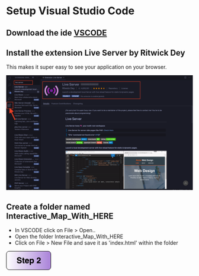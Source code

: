 
# Setup Visual Studio Code

## Download the ide [VSCODE](https://code.visualstudio.com/download)
## Install the extension Live Server by Ritwick Dey
This makes it super easy to see your application on your browser.

![Live Server Extension](img/live_server.png) 

## Create a folder named Interactive_Map_With_HERE
- In VSCODE click on File > Open.. 
- Open the folder Interactive_Map_With_HERE
- Click on File > New File and save it as 'index.html' within the folder

[![Foo](https://github.com/vidhanbhonsle/Interactive-Map-Workshop/blob/master/img/s2.png)](https://github.com/vidhanbhonsle/Interactive-Map-Workshop/blob/master/Step2.md) 


